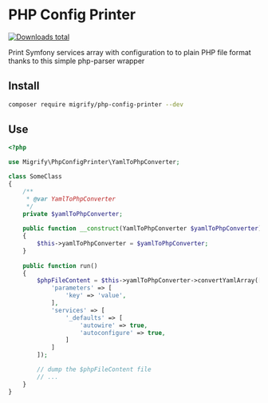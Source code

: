 # PHP Config Printer

[![Downloads total](https://img.shields.io/packagist/dt/migrify/php-config-printer.svg?style=flat-square)](https://packagist.org/packages/migrify/php-config-printer/stats)

Print Symfony services array with configuration to to plain PHP file format thanks to this simple php-parser wrapper

## Install

```bash
composer require migrify/php-config-printer --dev
```

## Use

```php
<?php

use Migrify\PhpConfigPrinter\YamlToPhpConverter;

class SomeClass
{
    /**
     * @var YamlToPhpConverter
     */
    private $yamlToPhpConverter;
    
    public function __construct(YamlToPhpConverter $yamlToPhpConverter)
    {
        $this->yamlToPhpConverter = $yamlToPhpConverter;
    }
    
    public function run()
    {
        $phpFileContent = $this->yamlToPhpConverter->convertYamlArray([
            'parameters' => [
                'key' => 'value',
            ],
            'services' => [
                '_defaults' => [
                    'autowire' => true,
                    'autoconfigure' => true,
                ]       
            ]       
        ]);

        // dump the $phpFileContent file
        // ... 
    }
}
```
